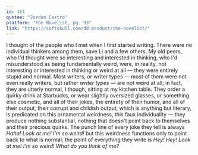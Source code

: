 ```yaml
---
id: 161
quotee: "Jordan Castro"
platform: "The Novelist, pg. 93"
link: "https://softskull.com/dd-product/the-novelist/"
---
```


I thought of the people who I met when I first started writing. There were no individual thinkers among them, save Li and a few others. My old peers, who I'd thought were so interesting and interested in thinking, who I'd misunderstood as being fundamentally weird, were, in reality, not interesting or interested in thinking or weird at all — they were entirely stupid and normal. Most writers, or writer types — most of them were not even really writers, but rather _writer types_ — are not weird at all; in fact, they are utterly normal, I though, sitting at my kitchen table. They order a quirky drink at Starbucks, or wear slightly oversized glasses, or something else cosmetic, and all of their jokes, the entirety of their humor, and all of their output, their corrupt and childish output, which is anything but literary, is predicated on this ornamental weirdness, this faux individuality — they produce nothing substantial, nothing that doesn't point back to themselves and their precious quirks. The punch line of every joke they tell is always _Haha! Look at me! I'm so weird!_ but this weirdness functions only to point back to what is normal; the point of everything they write is _Hey! Hey! Look at me! I'm so weird! What do you think of me?_
